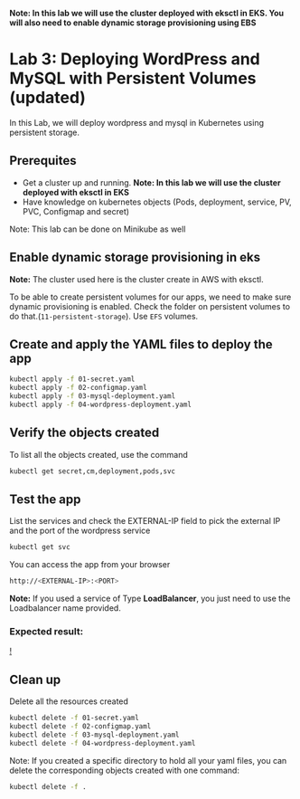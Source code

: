 **Note: In this lab we will use the cluster deployed with eksctl in EKS. You will also need to enable dynamic storage provisioning using EBS**

# Lab 3: Deploying WordPress and MySQL with Persistent Volumes (updated)

In this Lab, we will deploy wordpress and mysql in Kubernetes using persistent storage.

## Prerequites
- Get a cluster up and running. 
**Note: In this lab we will use the cluster deployed with eksctl in EKS**
- Have knowledge on kubernetes objects (Pods, deployment, service, PV, PVC, Configmap and secret)

Note: This lab can be done on Minikube as well

## Enable dynamic storage provisioning in eks

**Note:** The cluster used here is the cluster create in AWS with eksctl.

To be able to create persistent volumes for our apps, we need to make sure dynamic provisioning is enabled.
Check the folder on persistent volumes to do that.(`11-persistent-storage`). Use `EFS` volumes. 

## Create and apply the YAML files to deploy the app
```bash
kubectl apply -f 01-secret.yaml
kubectl apply -f 02-configmap.yaml
kubectl apply -f 03-mysql-deployment.yaml
kubectl apply -f 04-wordpress-deployment.yaml
```
## Verify the objects created

To list all the objects created, use the command
```bash
kubectl get secret,cm,deployment,pods,svc
```

## Test the app
List the services and check the EXTERNAL-IP field to pick the external IP and the port of the wordpress service
```bash
kubectl get svc
```
You can access the app from your browser
```bash
http://<EXTERNAL-IP>:<PORT>
```
**Note:** If you used a service of Type **LoadBalancer**, you just need to use the Loadbalancer name provided.

### Expected result:
[!](wordpress.png)

## Clean up

Delete all the resources created
```bash
kubectl delete -f 01-secret.yaml
kubectl delete -f 02-configmap.yaml
kubectl delete -f 03-mysql-deployment.yaml
kubectl delete -f 04-wordpress-deployment.yaml
```
Note: If you created a specific directory to hold all your yaml files, you can delete the corresponding objects created with one command:

```bash
kubectl delete -f .
```